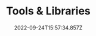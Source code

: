 ---
title : "Tools & Libraries"
description: "Prologue Doks."
lead: ""
date: 2022-09-24T15:57:34.857Z
lastmod: 2022-09-24T15:57:37.611Z
draft: false
images: []
weight: 700
---